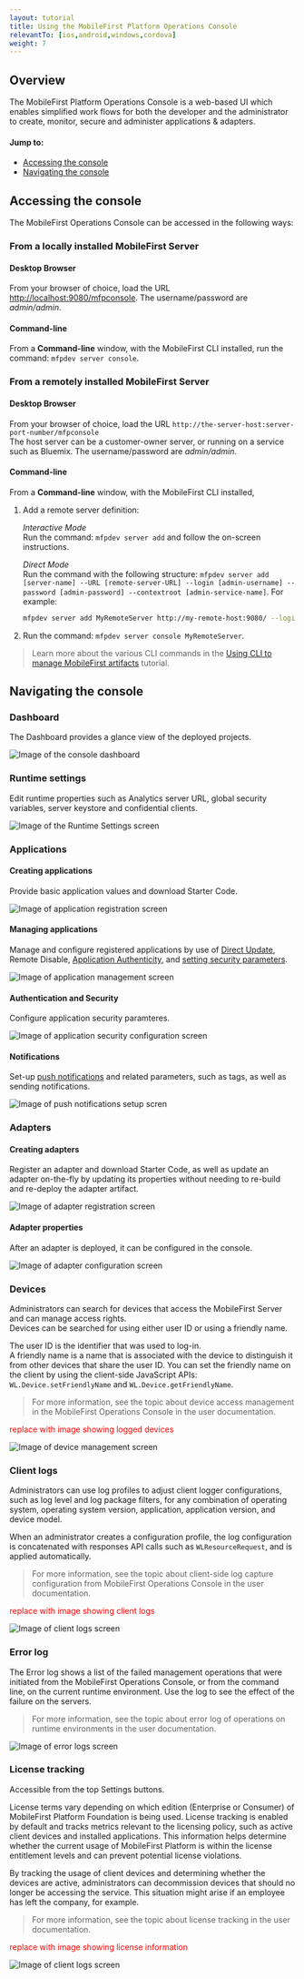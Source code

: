 ```yaml
---
layout: tutorial
title: Using the MobileFirst Platform Operations Console
relevantTo: [ios,android,windows,cordova]
weight: 7
---
```

## Overview
The MobileFirst Platform Operations Console is a web-based UI which enables simplified work flows for both the developer and the administrator to create, monitor, secure and administer applications &amp; adapters.

#### Jump to:

* [Accessing the console](#accessing-the-console)
* [Navigating the console](#navigating-the-console)

## Accessing the console
The MobileFirst Operations Console can be accessed in the following ways:

### From a locally installed MobileFirst Server
#### Desktop Browser
From your browser of choice, load the URL [http://localhost:9080/mfpconsole](http://localhost:9080/mfpconsole). The username/password are *admin/admin*.

#### Command-line
From a **Command-line** window, with the MobileFirst CLI installed, run the command: `mfpdev server console`.

### From a remotely installed MobileFirst Server
#### Desktop Browser
From your browser of choice, load the URL `http://the-server-host:server-port-number/mfpconsole`  
The host server can be a customer-owner server, or running on a service such as Bluemix. The username/password are *admin/admin*.

#### Command-line
From a **Command-line** window, with the MobileFirst CLI installed, 

1. Add a remote server definition:

    *Interactive Mode*  
    Run the command: `mfpdev server add` and follow the on-screen instructions.

    *Direct Mode*  
    Run the command with the following structure: `mfpdev server add [server-name] --URL [remote-server-URL] --login [admin-username] --password [admin-password] --contextroot [admin-service-name]`. For example:

    ```bash
    mfpdev server add MyRemoteServer http://my-remote-host:9080/ --login TheAdmin --password ThePassword --contextroot mfpadmin
    ```

2. Run the command: `mfpdev server console MyRemoteServer`.

> Learn more about the various CLI commands in the [Using CLI to manage MobileFirst artifacts](../../using-the-mfpf-sdk/using-cli-to-manage-mobilefirst-artifacts/) tutorial.

## Navigating the console

### Dashboard
The Dashboard provides a glance view of the deployed projects.

![Image of the console dashboard](dashboard.png)

### Runtime settings
Edit runtime properties such as Analytics server URL, global security variables, server keystore and confidential clients.

![Image of the Runtime Settings screen ](runtime-settings.png)

### Applications

#### Creating applications
Provide basic application values and download Starter Code. 

![Image of application registration screen](create-app.png)

#### Managing applications
Manage and configure registered applications by use of [Direct Update](../../using-the-mfpf-sdk/direct-update/), Remote Disable, [Application Authenticity](../../authentication-and-security/application-authenticity/), and [setting security parameters](../../authentication-and-security/authentication-concepts/).

![Image of application management screen](application-management.png)

#### Authentication and Security
Configure application security paramteres.

![Image of application security configuration screen](authentication-and-security.png)

#### Notifications
Set-up [push notifications](../../notifications/push-notifications-overview/) and related parameters, such as tags, as well as sending notifications.

![Image of push notifications setup scren](push-notifications.png)

### Adapters

#### Creating adapters
Register an adapter and download Starter Code, as well as update an adapter on-the-fly by updating its properties without needing to re-build and re-deploy the adapter artifact.

![Image of adapter registration screen](create-adapter.png)

#### Adapter properties
After an adapter is deployed, it can be configured in the console.

![Image of adapter configuration screen](adapter-configuration.png)

### Devices
Administrators can search for devices that access the MobileFirst Server and can manage access rights.  
Devices can be searched for using either user ID or using a friendly name.

The user ID is the identifier that was used to log-in.  
A friendly name is a name that is associated with the device to distinguish it from other devices that share the user ID. You can set the friendly name on the client by using the client-side JavaScript APIs: `WL.Device.setFriendlyName` and `WL.Device.getFriendlyName`.

> For more information, see the topic about device access management in the MobileFirst Operations Console in the user documentation.

<span style="color:red">replace with image showing logged devices</span>

![Image of device management screen](devices.png)

### Client logs
Administrators can use log profiles to adjust client logger configurations, such as log level and log package filters, for any combination of operating system, operating system version, application, application version, and device model.

When an administrator creates a configuration profile, the log configuration is concatenated with responses API calls such as `WLResourceRequest`, and is applied automatically.</p>

> For more information, see the topic about client-side log capture configuration from MobileFirst Operations Console in the user documentation.

<span style="color:red">replace with image showing client logs</span>

![Image of client logs screen](client-logs.png)

### Error log
The Error log shows a list of the failed management operations that were initiated from the MobileFirst Operations Console, or from the command line, on the current runtime environment. Use the log to see the effect of the failure on the servers.

> For more information, see the topic about error log of operations on runtime environments in the user documentation.

![Image of error logs screen](error-log.png)

### License tracking
Accessible from the top Settings buttons.

License terms vary depending on which edition (Enterprise or Consumer) of MobileFirst Platform Foundation is being used.   License tracking is enabled by default and tracks metrics relevant to the licensing policy, such as active client devices and installed applications. This information helps determine whether the current usage of MobileFirst Platform is within the license entitlement levels and can prevent potential license violations.

By tracking the usage of client devices and determining whether the devices are active, administrators can decommission devices that should no longer be accessing the service. This situation might arise if an employee has left the company, for example.

> For more information, see the topic about license tracking in the user documentation.</p></blockquote>

<span style="color:red">replace with image showing license information</span>

![Image of client logs screen](license-tracking.png)
